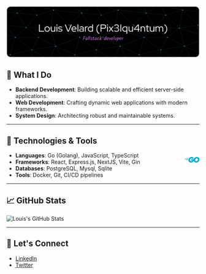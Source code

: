 ![Header](./github-header-image.png)

## 🧠 What I Do

* **Backend Development**: Building scalable and efficient server-side applications.
* **Web Development**: Crafting dynamic web applications with modern frameworks.
* **System Design**: Architecting robust and maintainable systems.

---

## 🔧 Technologies & Tools

* **Languages**:   <img align="right" alt="Coding" width="40" src="https://github.com/devicons/devicon/blob/master/icons/go/go-original-wordmark.svg"> Go (Golang), JavaScript, TypeScript
* **Frameworks**: React, Express.js, NextJS, Vite, Gin
* **Databases**: PostgreSQL, Mysql, Sqlite
* **Tools**: Docker, Git, CI/CD pipelines

---

## 📈 GitHub Stats

![Louis's GitHub Stats](https://github-readme-stats.vercel.app/api?username=Pix3lqu4ntum\&show_icons=true\&hide_title=true\&count_private=true\&hide=prs\&theme=radical)

---

## 📣 Let's Connect

* [LinkedIn](https://www.linkedin.com/in/louis-velard/)
* [Twitter](https://twitter.com/Pix3lqu4ntum)
